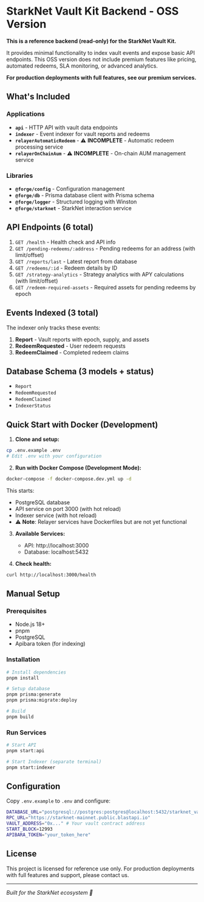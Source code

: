 # StarkNet Vault Kit Backend - OSS Version

**This is a reference backend (read-only) for the StarkNet Vault Kit.**

It provides minimal functionality to index vault events and expose basic API endpoints. This OSS version does not include premium features like pricing, automated redeems, SLA monitoring, or advanced analytics.

**For production deployments with full features, see our premium services.**

## What's Included

### Applications

- **`api`** - HTTP API with vault data endpoints
- **`indexer`** - Event indexer for vault reports and redeems
- **`relayerAutomaticRedeem`** - ⚠️ **INCOMPLETE** - Automatic redeem processing service
- **`relayerOnChainAum`** - ⚠️ **INCOMPLETE** - On-chain AUM management service

### Libraries

- **`@forge/config`** - Configuration management
- **`@forge/db`** - Prisma database client with Prisma schema
- **`@forge/logger`** - Structured logging with Winston
- **`@forge/starknet`** - StarkNet interaction service

## API Endpoints (6 total)

1. `GET /health` - Health check and API info
2. `GET /pending-redeems/:address` - Pending redeems for an address (with limit/offset)
3. `GET /reports/last` - Latest report from database
4. `GET /redeems/:id` - Redeem details by ID
5. `GET /strategy-analytics` - Strategy analytics with APY calculations (with limit/offset)
6. `GET /redeem-required-assets` - Required assets for pending redeems by epoch

## Events Indexed (3 total)

The indexer only tracks these events:

1. **Report** - Vault reports with epoch, supply, and assets
2. **RedeemRequested** - User redeem requests
3. **RedeemClaimed** - Completed redeem claims

## Database Schema (3 models + status)

- `Report`
- `RedeemRequested`
- `RedeemClaimed`
- `IndexerStatus`

## Quick Start with Docker (Development)

1. **Clone and setup:**

```bash
cp .env.example .env
# Edit .env with your configuration
```

2. **Run with Docker Compose (Development Mode):**

```bash
docker-compose -f docker-compose.dev.yml up -d
```

This starts:

- PostgreSQL database
- API service on port 3000 (with hot reload)
- Indexer service (with hot reload)
- ⚠️ **Note**: Relayer services have Dockerfiles but are not yet functional

3. **Available Services:**
   - API: http://localhost:3000
   - Database: localhost:5432

4. **Check health:**

```bash
curl http://localhost:3000/health
```

## Manual Setup

### Prerequisites

- Node.js 18+
- pnpm
- PostgreSQL
- Apibara token (for indexing)

### Installation

```bash
# Install dependencies
pnpm install

# Setup database
pnpm prisma:generate
pnpm prisma:migrate:deploy

# Build
pnpm build
```

### Run Services

```bash
# Start API
pnpm start:api

# Start Indexer (separate terminal)
pnpm start:indexer
```

## Configuration

Copy `.env.example` to `.env` and configure:

```bash
DATABASE_URL="postgresql://postgres:postgres@localhost:5432/starknet_vault_kit"
RPC_URL="https://starknet-mainnet.public.blastapi.io"
VAULT_ADDRESS="0x..." # Your vault contract address
START_BLOCK=12993
APIBARA_TOKEN="your_token_here"
```

## License

This project is licensed for reference use only. For production deployments with full features and support, please contact us.

---

_Built for the StarkNet ecosystem 🚀_
